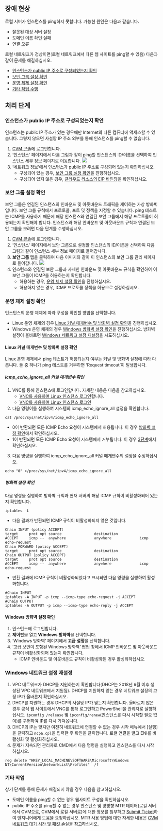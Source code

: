 ## 장애 현상

로컬 서버가 인스턴스를 ping하지 못합니다. 가능한 원인은 다음과 같습니다.
- 잘못된 대상 서버 설정
- 도메인 이름 확인 실패
- 연결 오류

로컬 네트워크가 정상이면(로컬 네트워크에서 다른 웹 사이트를 ping할 수 있음) 다음과 같이 문제를 해결하십시오.
- [인스턴스가 public IP 주소로 구성되었는지 확인](#isConfigurePublicIP)
- [보안 그룹 설정 확인](#CheckSecurityGroupSetting)
- [운영 체제 설정 확인](#CheckOSSetting)
- [기타 작업 수행](#OtherOperations)

## 처리 단계


### 인스턴스가 public IP 주소로 구성되었는지 확인[](id:isConfigurePublicIP)

<dx-alert infotype="explain" title="">
인스턴스는 public IP 주소가 있는 경우에만 Internet의 다른 컴퓨터에 액세스할 수 있습니다. 그렇지 않으면 사설망 IP 주소 외부를 통해 인스턴스를 ping할 수 없습니다.
</dx-alert>


1. [CVM 콘솔](https://console.cloud.tencent.com/cvm/index)에 로그인합니다.
2. ‘인스턴스’ 페이지에서 다음 그림과 같이 ping할 인스턴스의 ID/이름을 선택하여 인스턴스 세부 정보 페이지로 이동합니다.
![](https://main.qcloudimg.com/raw/12dfabc6420688ebb0dd0f1a8f4d7188.png)
3. ‘네트워크 정보’에서 인스턴스가 public IP 주소로 구성되어 있는지 확인하십시오.
   - 구성되어 있는 경우, [보안 그룹 설정 확인](#CheckSecurityGroupSetting)을 진행하십시오.
   - 구성되어 있지 않은 경우, [클라우드 리소스의 EIP 바인딩](https://intl.cloud.tencent.com/document/product/213/16586)을 확인하십시오.


### 보안 그룹 설정 확인[](id:CheckSecurityGroupSetting)

보안 그룹은 연결된 인스턴스의 인바운드 및 아웃바운드 트래픽을 제어하는 가상 방화벽입니다. 보안 그룹 규칙에서 프로토콜, 포트 및 정책을 지정할 수 있습니다. ping 테스트는 ICMP를 사용하기 때문에 해당 인스턴스와 연결된 보안 그룹에서 해당 프로토콜이 허용되는지 확인해야 합니다. 인스턴스와 해당 인바운드 및 아웃바운드 규칙과 연결된 보안 그룹을 보려면 다음 단계를 수행하십시오.
1. [CVM 콘솔](https://console.cloud.tencent.com/cvm/index)에 로그인합니다.
2. ‘인스턴스’ 페이지에서 보안 그룹으로 설정할 인스턴스의 ID/이름을 선택하여 다음 그림과 같이 인스턴스 세부 정보 페이지로 들어갑니다.
3. **보안 그룹** 탭을 클릭하여 다음 이미지와 같이 이 인스턴스의 보안 그룹 관리 페이지로 들어갑니다.
![](https://main.qcloudimg.com/raw/bf5881258356a0af748ae16d9cf321a2.png)
4. 인스턴스와 연결된 보안 그룹과 자세한 인바운드 및 아웃바운드 규칙을 확인하여 이 보안 그룹이 ICMP를 허용하는지 확인합니다.
   - 허용하는 경우, [운영 체제 설정 확인](#CheckOSSetting)을 진행하십시오.
   - 허용하지 않는 경우, ICMP 프로토콜 정책을 허용으로 설정하십시오.


### 운영 체제 설정 확인[](id:CheckOSSetting)

인스턴스의 운영 체제에 따라 구성을 확인할 방법을 선택합니다.
- Linux 운영 체제의 경우 [Linux 커널 매개변수 및 방화벽 설정 확인](#CheckLinux)을 진행하십시오.
- Windows 운영 체제의 경우 [Windows 방화벽 설정 확인](#CheckWindows)을 진행하십시오. 방화벽 설정이 올바르면 [Windows 네트워크 설정 재설정](#reset)을 시도하십시오.


#### Linux 커널 매개변수 및 방화벽 설정 확인[](id:CheckLinux)

<dx-alert infotype="explain" title="">
Linux 운영 체제에서 ping 테스트가 허용되는지 여부는 커널 및 방화벽 설정에 따라 다릅니다. 둘 중 하나가 ping 테스트를 거부하면 ‘Request timeout’이 발생합니다.
</dx-alert>

##### icmp_echo_ignore_all 커널 매개변수 확인

1. VNC를 통해 인스턴스에 로그인합니다. 자세한 내용은 다음을 참고하십시오.
   - [VNC를 사용하여 Linux 인스턴스 로그인](https://intl.cloud.tencent.com/document/product/213/32494)합니다.
   - [VNC를 사용하여 Linux 인스턴스 로그인](https://intl.cloud.tencent.com/document/product/213/32496)
2. 다음 명령어를 실행하여 시스템의 icmp_echo_ignore_all 설정을 확인합니다.
```
cat /proc/sys/net/ipv4/icmp_echo_ignore_all
```
   - 0이 반환되면 모든 ICMP Echo 요청이 시스템에서 허용됩니다. 이 경우 [방화벽 설정 확인](#CheckLinuxFirewall)에서 확인하십시오.
   - 1이 반환되면 모든 ICMP Echo 요청이 시스템에서 거부됩니다. 이 경우 [3단계](#Linux_step03)에서 확인하십시오.

3. [](id:Linux_step03)다음 명령을 실행하여 icmp_echo_ignore_all 커널 매개변수의 설정을 수정하십시오.
```
echo "0" >/proc/sys/net/ipv4/icmp_echo_ignore_all
```


##### 방화벽 설정 확인[](id:CheckLinuxFirewall)

다음 명령을 실행하여 방화벽 규칙과 현재 서버의 해당 ICMP 규칙이 비활성화되어 있는지 확인합니다.
```
iptables -L
```
- 다음 결과가 반환되면 ICMP 규칙이 비활성화되지 않은 것입니다.
```
Chain INPUT (policy ACCEPT)
target     prot opt source               destination         
ACCEPT     icmp --  anywhere             anywhere             icmp echo-request
Chain FORWARD (policy ACCEPT)
target     prot opt source               destination         
Chain OUTPUT (policy ACCEPT)
target     prot opt source               destination  
ACCEPT     icmp --  anywhere             anywhere             icmp echo-request
```
- 반환 결과에 ICMP 규칙이 비활성화되었다고 표시되면 다음 명령을 실행하여 활성화합니다.
```
#Chain INPUT
iptables -A INPUT -p icmp --icmp-type echo-request -j ACCEPT
#Chain OUTPUT
iptables -A OUTPUT -p icmp --icmp-type echo-reply -j ACCEPT
```


#### Windows 방화벽 설정 확인[](id:CheckWindows)

1. 인스턴스에 로그인합니다.
2. **제어판**을 열고 **Windows 방화벽**을 선택합니다.
3. ‘Windows 방화벽’ 페이지에서 **고급 설정**을 선택합니다.
4. ‘고급 보안이 포함된 Windows 방화벽’ 팝업 창에서 ICMP 인바운드 및 아웃바운드 규칙이 비활성화되어 있는지 확인합니다.
   - ICMP 인바운드 및 아웃바운드 규칙이 비활성화된 경우 활성화하십시오.

### Windows 네트워크 설정 재설정

1. VPC 네트워크가 DHCP를 지원하는지 확인합니다(DHCP는 2018년 6월 이후 생성된 VPC 네트워크에서 지원됨). DHCP를 지원하지 않는 경우 네트워크 설정의 고정 IP가 올바른지 확인하십시오.
2. DHCP를 지원하는 경우 DHCP의 사설망 IP가 맞는지 확인합니다. 올바르지 않은 경우 공식 웹 사이트에서 VNC를 통해 로그인하고 PowerShell을 관리자로 실행하십시오. `ipconfig /release` 및 `ipconfig/renew`(인스턴스를 다시 시작할 필요 없이)를 구현하여 IP를 다시 가져옵니다.
3. DHCP의 IP는 맞지만 여전히 네트워크에 연결할 수 없는 경우 시작 메뉴에서 [실행]을 클릭하고 ` ncpa.cpl `을 입력한 후 확인을 클릭합니다. 로컬 연결을 열고 ENI를 비활성화 및 활성화하십시오.
4. 문제가 지속되면 관리자로 CMD에서 다음 명령을 실행하고 인스턴스를 다시 시작하십시오.
```plantext
reg delete "HKEY_LOCAL_MACHINE\SOFTWARE\Microsoft\Windows NT\CurrentVersion\NetworkList\Profiles"  /f
```

### 기타 작업[](id:OtherOperations)

상기 단계를 통해 문제가 해결되지 않을 경우 다음을 참고하십시오.
- 도메인 이름을 ping할 수 없는 경우 웹사이트 구성을 확인하십시오.
- public IP 주소를 ping할 수 없는 경우 인스턴스 및 양방향 MTR 데이터(로컬 서버에서 CVM으로, CVM에서 로컬 서버로)에 대한 정보를 첨부하고 [Submit Ticket](https://console.cloud.tencent.com/workorder/category)하여 엔지니어에게 도움을 요청하십시오.
MTR 사용 방법에 대한 자세한 내용은 [CVM 네트워크 대기 시간 및 패킷 손실](https://intl.cloud.tencent.com/document/product/213/14638)을 참고하십시오.


